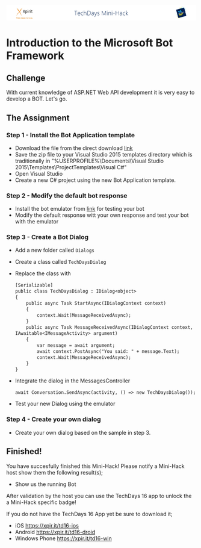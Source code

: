 ![Xpirit TechDays MiniHack Banner](../HackBanner-s.png)
# Introduction to the Microsoft Bot Framework #

## Challenge ##
With current knowledge of ASP.NET Web API development it is very easy to develop a BOT. Let's go.

## The Assignment ##

### Step 1 - Install the Bot Application template ###
- Download the file from the direct download [link](http://aka.ms/bf-bc-vstemplate)
- Save the zip file to your Visual Studio 2015 templates directory which is traditionally in "%USERPROFILE%\Documents\Visual Studio 2015\Templates\ProjectTemplates\Visual C#\"
- Open Visual Studio
- Create a new C# project using the new Bot Application template.

### Step 2 - Modify the default bot response ###
- Install the bot emulator from [link](https://aka.ms/bf-bc-emulator) for testing your bot
- Modify the default response witt your own response and test your bot with the emulator

### Step 3 - Create a Bot Dialog ###
- Add a new folder called `Dialogs`
- Create a class called `TechDaysDialog`
- Replace the class with

    ```CSharp
    [Serializable]
    public class TechDaysDialog : IDialog<object>
    {
        public async Task StartAsync(IDialogContext context)
        {
            context.Wait(MessageReceivedAsync);
        }
        public async Task MessageReceivedAsync(IDialogContext context, IAwaitable<IMessageActivity> argument)
        {
            var message = await argument;
            await context.PostAsync("You said: " + message.Text);
            context.Wait(MessageReceivedAsync);
        }
    }
    ```
- Integrate the dialog in the MessagesController

    ```CSharp
    await Conversation.SendAsync(activity, () => new TechDaysDialog());
    ```
- Test your new Dialog using the emulator

### Step 4 - Create your own dialog ###
- Create your own dialog based on the sample in step 3.

## Finished! ##
You have succesfully finished this Mini-Hack! Please notify a Mini-Hack host show them the following result(s);

- Show us the running Bot

After validation by the host you can use the TechDays 16 app to unlock the a Mini-Hack specific badge!

If you do not have the TechDays 16 App yet be sure to download it;
- iOS <https://xpir.it/td16-ios>
- Android <https://xpir.it/td16-droid>
- Windows Phone <https://xpir.it/td16-win>